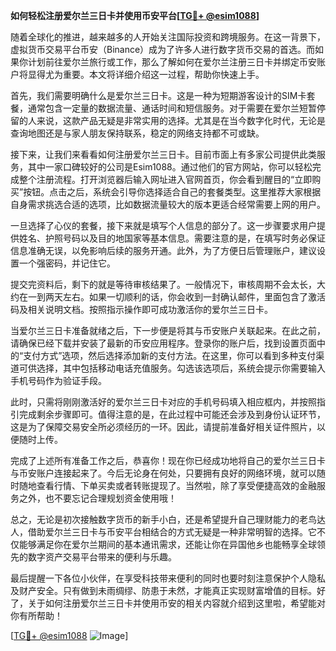 **如何轻松注册爱尔兰三日卡并使用币安平台[[TG💪+ @esim1088](https://t.me/s/esim1088)]**

随着全球化的推进，越来越多的人开始关注国际投资和跨境服务。在这一背景下，虚拟货币交易平台币安（Binance）成为了许多人进行数字货币交易的首选。而如果你计划前往爱尔兰旅行或工作，那么了解如何在爱尔兰注册三日卡并绑定币安账户将显得尤为重要。本文将详细介绍这一过程，帮助你快速上手。

首先，我们需要明确什么是爱尔兰三日卡。这是一种为短期游客设计的SIM卡套餐，通常包含一定量的数据流量、通话时间和短信服务。对于需要在爱尔兰短暂停留的人来说，这款产品无疑是非常实用的选择。尤其是在当今数字化时代，无论是查询地图还是与家人朋友保持联系，稳定的网络支持都不可或缺。

接下来，让我们来看看如何注册爱尔兰三日卡。目前市面上有多家公司提供此类服务，其中一家口碑较好的公司是Esim1088。通过他们的官方网站，你可以轻松完成整个注册流程。打开浏览器后输入网址进入官网首页，你会看到醒目的“立即购买”按钮。点击之后，系统会引导你选择适合自己的套餐类型。这里推荐大家根据自身需求挑选合适的选项，比如数据流量较大的版本更适合经常需要上网的用户。

一旦选择了心仪的套餐，接下来就是填写个人信息的部分了。这一步骤要求用户提供姓名、护照号码以及目的地国家等基本信息。需要注意的是，在填写时务必保证信息准确无误，以免影响后续的服务开通。此外，为了方便日后管理账户，建议设置一个强密码，并记住它。

提交完资料后，剩下的就是等待审核结果了。一般情况下，审核周期不会太长，大约在一到两天左右。如果一切顺利的话，你会收到一封确认邮件，里面包含了激活码及相关说明文档。按照指示操作即可成功激活你的爱尔兰三日卡。

当爱尔兰三日卡准备就绪之后，下一步便是将其与币安账户关联起来。在此之前，请确保已经下载并安装了最新的币安应用程序。登录你的账户后，找到设置页面中的“支付方式”选项，然后选择添加新的支付方法。在这里，你可以看到多种支付渠道可供选择，其中包括移动电话充值服务。勾选该选项后，系统会提示你需要输入手机号码作为验证手段。

此时，只需将刚刚激活好的爱尔兰三日卡对应的手机号码填入相应框内，并按照指引完成剩余步骤即可。值得注意的是，在此过程中可能还会涉及到身份认证环节，这是为了保障交易安全所必须经历的一环。因此，请提前准备好相关证件照片，以便随时上传。

完成了上述所有准备工作之后，恭喜你！现在你已经成功地将自己的爱尔兰三日卡与币安账户连接起来了。今后无论身在何处，只要拥有良好的网络环境，就可以随时随地查看行情、下单买卖或者转账提现了。当然啦，除了享受便捷高效的金融服务之外，也不要忘记合理规划资金使用哦！

总之，无论是初次接触数字货币的新手小白，还是希望提升自己理财能力的老鸟达人，借助爱尔兰三日卡与币安平台相结合的方式无疑是一种非常明智的选择。它不仅能够满足你在爱尔兰期间的基本通讯需求，还能让你在异国他乡也能畅享全球领先的数字资产交易平台带来的便利与乐趣。

最后提醒一下各位小伙伴，在享受科技带来便利的同时也要时刻注意保护个人隐私及财产安全。只有做到未雨绸缪、防患于未然，才能真正实现财富增值的目标。好了，关于如何注册爱尔兰三日卡并使用币安的相关内容就介绍到这里啦，希望能对你有所帮助！

[[TG💪+ @esim1088](https://t.me/s/esim1088) ![Image](https://i.postimg.cc/4NQfJmqS/Snipaste-2025-05-13-00-14-12.png)]
